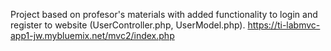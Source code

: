 Project based on profesor's materials with added functionality to login and register to website (UserController.php, UserModel.php).
https://ti-labmvc-app1-jw.mybluemix.net/mvc2/index.php